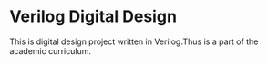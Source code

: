 # Verilog Digital Design
This is digital design project written in Verilog.Thus is a part of the academic curriculum.
